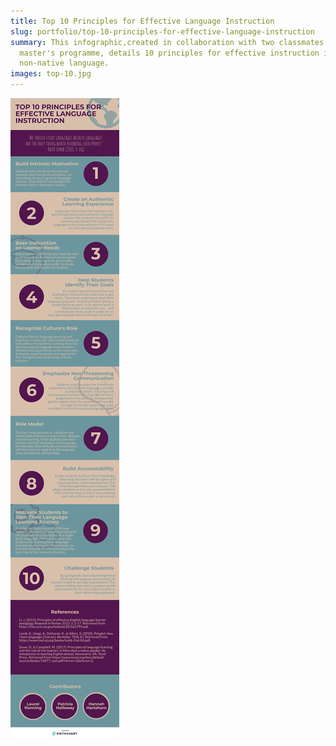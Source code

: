 ```yaml
---
title: Top 10 Principles for Effective Language Instruction
slug: portfolio/top-10-principles-for-effective-language-instruction
summary: This infographic,created in collaboration with two classmates in the
  master's programme, details 10 principles for effective instruction in a
  non-native language.
images: top-10.jpg
---
```

![Top 10 Principles Infographic](top-10.png "top-10-principles-infographic")